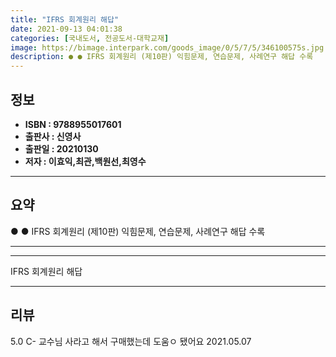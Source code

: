 ```yaml
---
title: "IFRS 회계원리 해답"
date: 2021-09-13 04:01:38
categories: [국내도서, 전공도서-대학교재]
image: https://bimage.interpark.com/goods_image/0/5/7/5/346100575s.jpg
description: ● ● IFRS 회계원리 (제10판) 익힘문제, 연습문제, 사례연구 해답 수록
---
```


## **정보**

- **ISBN : 9788955017601**
- **출판사 : 신영사**
- **출판일 : 20210130**
- **저자 : 이효익,최관,백원선,최영수**

------



## **요약**

●  ●  IFRS 회계원리 (제10판) 익힘문제, 연습문제, 사례연구 해답 수록

------



------


IFRS 회계원리 해답 

------


## **리뷰** 

5.0 C- 교수님 사라고 해서 구매했는데 도움ㅇ 됐어요 2021.05.07 <br/>